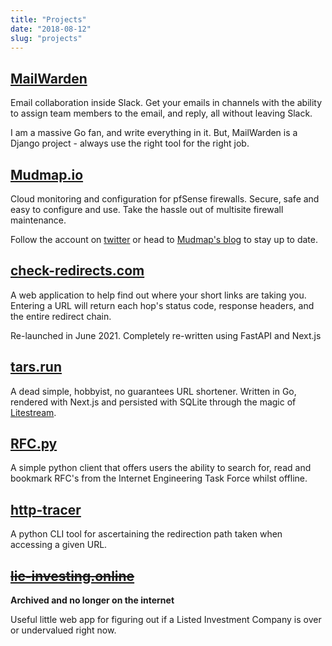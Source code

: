 ```yaml
---
title: "Projects"
date: "2018-08-12"
slug: "projects"
---
```


## [MailWarden][mw]

Email collaboration inside Slack. Get your emails in channels with the ability to assign team members to the email, and
reply, all without leaving Slack.

I am a massive Go fan, and write everything in it. But, MailWarden is a Django project - always use the 
right tool for the right job. 

## [Mudmap.io](https://mudmap.io?utm_medium=blog&utm_source=danielms.site&utm_campaign=projects)

Cloud monitoring and configuration for pfSense firewalls. Secure, safe and easy
to configure and use. Take the hassle out of multisite firewall maintenance.

Follow the account on [twitter](https://twitter.com/mudmapio?ref=danielms.site) or
head to [Mudmap's blog](https://mudmap.io/blog/?ref=danielms.site) to stay up to date.

## [check-redirects.com](https://check-redirects.com?utm_medium=blog&utm_source=danielms.site&utm_campaign=projects)

A web application to help find out where your short links are taking you.
Entering a URL will return each hop's status code, response headers, and the
entire redirect chain.

Re-launched in June 2021. Completely re-written using FastAPI and Next.js

## [tars.run](https://tars.run?utm_medium=blog&utm_source=danielms.site&utm_campaign=projects)

A dead simple, hobbyist, no guarantees URL shortener. Written in Go, rendered with Next.js and
persisted with SQLite through the magic of [Litestream](https://litestream.io).

## [RFC.py](https://github.com/danielmichaels/rfc.py/)

A simple python client that offers users the ability to search for, read and
bookmark RFC's from the Internet Engineering Task Force whilst offline.

## [http-tracer](https://github.com/danielmichaels/http-tracer/)

A python CLI tool for ascertaining the redirection path taken when accessing a
given URL.

## ~~[lic-investing.online](https://lic-investing.online/?ref=danielms.site)~~

**Archived and no longer on the internet**

Useful little web app for figuring out if a Listed Investment Company is over
or undervalued right now.

[mw]: https://mailwarden.app?utm_medium=blog&utm_source=danielms.site&utm_campaign=projects
